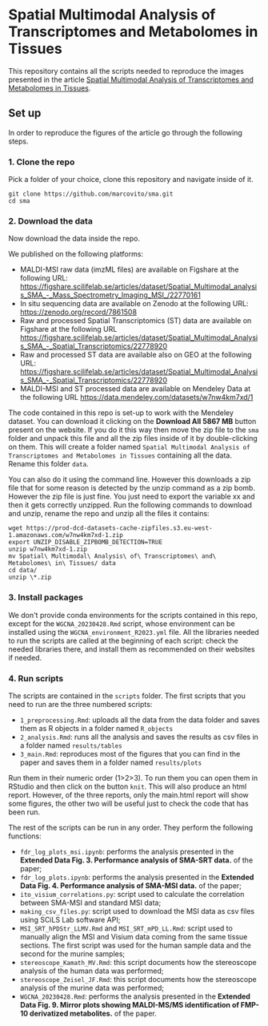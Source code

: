 # Spatial Multimodal Analysis of Transcriptomes and Metabolomes in Tissues

This repository contains all the scripts needed to reproduce the images presented in the article [Spatial 
Multimodal Analysis of Transcriptomes and Metabolomes in 
Tissues](https://www.biorxiv.org/content/10.1101/2023.01.26.525195v1). 

## Set up
In order to reproduce the figures of the article go through the following steps.

### 1. Clone the repo
Pick a folder of your choice, clone this repository and navigate inside of it.
```
git clone https://github.com/marcovito/sma.git
cd sma
```

### 2. Download the data
Now download the data inside the repo.

We published on the following platforms:
- MALDI-MSI raw data (imzML files) are available on Figshare at the following URL: 
https://figshare.scilifelab.se/articles/dataset/Spatial_Multimodal_analysis_SMA_-_Mass_Spectrometry_Imaging_MSI_/22770161
- In situ sequencing data are available on Zenodo at the following URL: https://zenodo.org/record/7861508
- Raw and processed Spatial Transcriptomics (ST) data are available on Figshare at the following URL 
https://figshare.scilifelab.se/articles/dataset/Spatial_Multimodal_Analysis_SMA_-_Spatial_Transcriptomics/22778920 
-  Raw and processed ST data are available also on GEO at the following URL: 
https://figshare.scilifelab.se/articles/dataset/Spatial_Multimodal_Analysis_SMA_-_Spatial_Transcriptomics/22778920
- MALDI-MSI and ST processed data are available on Mendeley Data at the following URL https://data.mendeley.com/datasets/w7nw4km7xd/1

The code contained in this repo is set-up to work with the Mendeley dataset. You can download it clicking on the **Download All 5867 MB** button present on the website. If you do it this way then move the zip file to the `sma` folder and unpack this file and all the zip files inside of it by double-clicking on them. This will create a folder named `Spatial Multimodal Analysis of Transcriptomes and Metabolomes in Tissues` containing all the data. Rename this folder `data`.

You can also do it using the command line. However this downloads a zip file that for some reason is detected by the unzip command as a zip bomb. However the zip file is just fine. You just need to export the variable xx and then it gets correctly unzipped. Run the following commands to download and unzip, rename the repo and unzip all the files it contains:

```
wget https://prod-dcd-datasets-cache-zipfiles.s3.eu-west-1.amazonaws.com/w7nw4km7xd-1.zip
export UNZIP_DISABLE_ZIPBOMB_DETECTION=TRUE
unzip w7nw4km7xd-1.zip 
mv Spatial\ Multimodal\ Analysis\ of\ Transcriptomes\ and\ Metabolomes\ in\ Tissues/ data
cd data/
unzip \*.zip
```

### 3. Install packages
We don't provide conda environments for the scripts contained in this repo, except for the `WGCNA_20230428.Rmd` script, whose environment can be installed using the `WGCNA_environment_R2023.yml` file. All the libraries needed to run the scripts are called at the beginning of each script: check the needed libraries there, and install them as recommended on their websites if needed.

### 4. Run scripts
The scripts are contained in the `scripts` folder. The first scripts that you need to run are the three numbered scripts:
- `1_preprocessing.Rmd`: uploads all the data from the data folder and saves them as R objects in a folder named `R_objects`
- `2_analysis.Rmd`: runs all the analysis and saves the results as csv files in a folder named `results/tables`
- `3_main.Rmd`: reproduces most of the figures that you can find in the paper and saves them in a folder named `results/plots`

Run them in their numeric order (1>2>3). To run them you can open them in RStudio and then click on the button `knit`. This will also produce an html report. However, of the three reports, only the main.html report will show some figures, the other two will be useful just to check the code that has been run.

The rest of the scripts can be run in any order. They perform the following functions:
- `fdr_log_plots_msi.ipynb`: performs the analysis presented in the **Extended Data Fig. 3. Performance analysis of SMA-SRT data.** of the paper;
- `fdr_log_plots.ipynb`: performs the analysis presented in the **Extended Data Fig. 4. Performance analysis of SMA-MSI data.** of the paper;
- `ito_visium_correlations.py`: script used to calculate the correlation between SMA-MSI and standard MSI data;
- `making_csv_files.py`: script used to download the MSI data as csv files using SCiLS Lab software API;
- `MSI_SRT_hPDStr_LLMV.Rmd` and `MSI_SRT_mPD_LL.Rmd`: script used to manually align the MSI and Visium data coming from the same tissue sections. The first script was used for the human sample data and the second for the murine samples;
- `stereoscope_Kamath_MV.Rmd`: this script documents how the stereoscope analysis of the human data was performed;
- `stereoscope_Zeisel_JF.Rmd`: this script documents how the stereoscope analysis of the murine data was performed;
- `WGCNA_20230428.Rmd`: performs the analysis presented in the **Extended Data Fig. 9. Mirror plots showing MALDI-MS/MS identification of FMP-10 derivatized metabolites.** of the paper.
